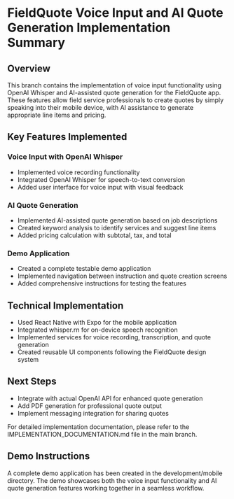 # FieldQuote Voice Input and AI Quote Generation Implementation Summary

## Overview
This branch contains the implementation of voice input functionality using OpenAI Whisper and AI-assisted quote generation for the FieldQuote app. These features allow field service professionals to create quotes by simply speaking into their mobile device, with AI assistance to generate appropriate line items and pricing.

## Key Features Implemented

### Voice Input with OpenAI Whisper
- Implemented voice recording functionality
- Integrated OpenAI Whisper for speech-to-text conversion
- Added user interface for voice input with visual feedback

### AI Quote Generation
- Implemented AI-assisted quote generation based on job descriptions
- Created keyword analysis to identify services and suggest line items
- Added pricing calculation with subtotal, tax, and total

### Demo Application
- Created a complete testable demo application
- Implemented navigation between instruction and quote creation screens
- Added comprehensive instructions for testing the features

## Technical Implementation
- Used React Native with Expo for the mobile application
- Integrated whisper.rn for on-device speech recognition
- Implemented services for voice recording, transcription, and quote generation
- Created reusable UI components following the FieldQuote design system

## Next Steps
- Integrate with actual OpenAI API for enhanced quote generation
- Add PDF generation for professional quote output
- Implement messaging integration for sharing quotes

For detailed implementation documentation, please refer to the IMPLEMENTATION_DOCUMENTATION.md file in the main branch.

## Demo Instructions
A complete demo application has been created in the development/mobile directory. The demo showcases both the voice input functionality and AI quote generation features working together in a seamless workflow.
